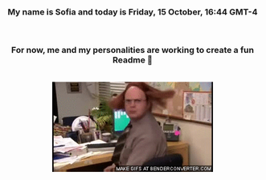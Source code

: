 


<div align="center">
<h3 >My name is Sofia and today is Friday, 15 October, 16:44 GMT-4</h3><br>
<h3 >For now, me and my personalities are working to create a fun Readme 👋
</h3><br>
<img src='img/dwight.gif' alt='working...'/>
</div>
